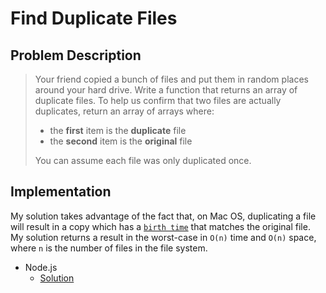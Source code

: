 # Find Duplicate Files

## Problem Description

> Your friend copied a bunch of files and put them in random places around your hard drive. Write a function that returns an array of duplicate files.
> To help us confirm that two files are actually duplicates, return an array of arrays where:
>
> - the **first** item is the **duplicate** file
> - the **second** item is the **original** file
>
> You can assume each file was only duplicated once.

## Implementation

My solution takes advantage of the fact that, on Mac OS, duplicating a file will result in a copy which has a [`birth time`](https://nodejs.org/api/fs.html#fs_stat_time_values) that matches the original file.
My solution returns a result in the worst-case in `O(n)` time and `O(n)` space, where `n` is the number of files in the file system.

- Node.js
  - [Solution](./findDuplicateFiles.js)
